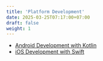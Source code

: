 ```yaml
---
title: 'Platform Development'
date: 2025-03-25T07:17:00+07:00
draft: false
weight: 1
---
```


- [Android Development with Kotlin](./android-dev-with-kotlin)
- [iOS Development with Swift](./ios-dev-with-swift)
